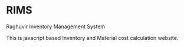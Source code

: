 # RIMS
Raghuvir Inventory Management System

This is javacript based Inventory and Material cost calculation website.
